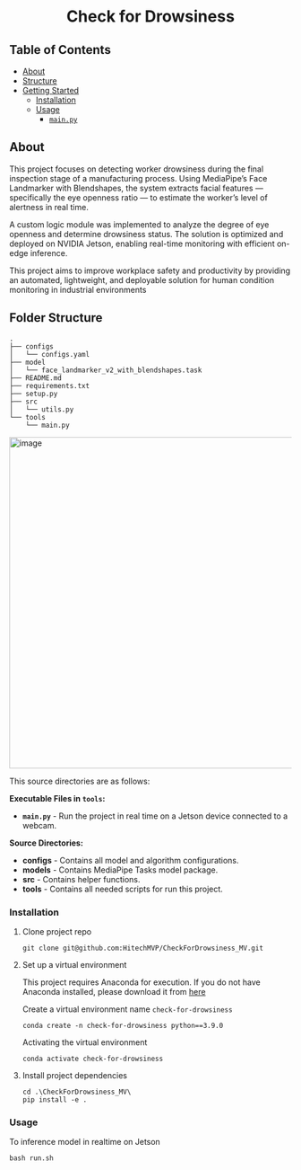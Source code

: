 # <div align="center">Check for Drowsiness</div>

## Table of Contents

- [About](#about)
- [Structure](#structure)
- [Getting Started](#getting-started)
  - [Installation](#installation)
  - [Usage](#usage)
    - [`main.py`](#mainpy)

## About

This project focuses on detecting worker drowsiness during the final inspection stage of a manufacturing process. Using MediaPipe’s Face Landmarker with Blendshapes, the system extracts facial features — specifically the eye openness ratio — to estimate the worker’s level of alertness in real time.

A custom logic module was implemented to analyze the degree of eye openness and determine drowsiness status. The solution is optimized and deployed on NVIDIA Jetson, enabling real-time monitoring with efficient on-edge inference.

This project aims to improve workplace safety and productivity by providing an automated, lightweight, and deployable solution for human condition monitoring in industrial environments


## Folder Structure

```structure
.
├── configs
│   └── configs.yaml
├── model
│   └── face_landmarker_v2_with_blendshapes.task
├── README.md
├── requirements.txt
├── setup.py
├── src
│   └── utils.py
└── tools
    └── main.py
```

<img width="1297" height="590" alt="image" src="https://github.com/user-attachments/assets/fa74c9df-383d-4dac-9c97-3e4a7fb4252c" />

This source directories are as follows:

**Executable Files in `tools`:**

- **`main.py`** - Run the project in real time on a Jetson device connected to a webcam.

**Source Directories:**

- **configs** - Contains all model and algorithm configurations.
- **models** - Contains MediaPipe Tasks model package. 
- **src** - Contains helper functions.
- **tools** - Contains all needed scripts for run this project.

### Installation

1. Clone project repo
    ```
    git clone git@github.com:HitechMVP/CheckForDrowsiness_MV.git
    ```

2. Set up a virtual environment
    
    This project requires Anaconda for execution. If you do not have Anaconda installed, please download it from [here](https://docs.anaconda.com/anaconda/install/)
    
    Create a virtual environment name `check-for-drowsiness`

    ``` 
    conda create -n check-for-drowsiness python==3.9.0
    ```

    Activating the virtual environment

    ```
    conda activate check-for-drowsiness
    ```
 
3. Install project dependencies

    ```
    cd .\CheckForDrowsiness_MV\  
    pip install -e .
    ```

### Usage

To inference model in realtime on Jetson

```
bash run.sh
```
